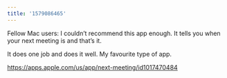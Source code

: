 ```yaml
---
title: '1579086465'
---
```

Fellow Mac users: I couldn’t recommend this app enough. It tells you when your next meeting is and that’s it.

It does one job and does it well. My favourite type of app.

<https://apps.apple.com/us/app/next-meeting/id1017470484>
